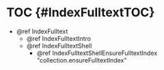 TOC {#IndexFulltextTOC}
=======================

- @ref IndexFulltext
  - @ref IndexFulltextIntro
  - @ref IndexFulltextShell
    - @ref IndexFulltextShellEnsureFulltextIndex "collection.ensureFulltextIndex"
